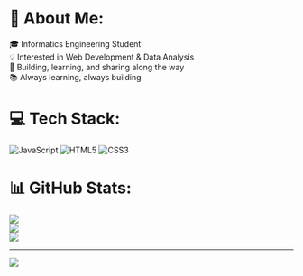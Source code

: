 # 💫 About Me:
🎓 Informatics Engineering Student  <br>💡 Interested in Web Development & Data Analysis  <br>🚀 Building, learning, and sharing along the way<br>📚 Always learning, always building


# 💻 Tech Stack:
![JavaScript](https://img.shields.io/badge/javascript-%23323330.svg?style=for-the-badge&logo=javascript&logoColor=%23F7DF1E) ![HTML5](https://img.shields.io/badge/html5-%23E34F26.svg?style=for-the-badge&logo=html5&logoColor=white) ![CSS3](https://img.shields.io/badge/css3-%231572B6.svg?style=for-the-badge&logo=css3&logoColor=white)
# 📊 GitHub Stats:
![](https://github-readme-stats.vercel.app/api?username=hllqbl&theme=gruvbox&hide_border=true&include_all_commits=false&count_private=false)<br/>
![](https://nirzak-streak-stats.vercel.app/?user=hllqbl&theme=gruvbox&hide_border=true)<br/>
![](https://github-readme-stats.vercel.app/api/top-langs/?username=hllqbl&theme=gruvbox&hide_border=true&include_all_commits=false&count_private=false&layout=compact)

---
[![](https://visitcount.itsvg.in/api?id=hllqbl&icon=0&color=0)](https://visitcount.itsvg.in)

